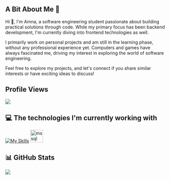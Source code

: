 <!--
**El-DriMa/El-DriMa** is a ✨ _special_ ✨ repository because its `README.md` (this file) appears on your GitHub profile.

Here are some ideas to get you started:

- 🔭 I’m currently working on ...
- 🌱 I’m currently learning ...
- 👯 I’m looking to collaborate on ...
- 🤔 I’m looking for help with ...
- 💬 Ask me about ...
- 📫 How to reach me: ...
- 😄 Pronouns: ...
- ⚡ Fun fact: ...
-->
<div align="left">

## A Bit About Me 🚀


<p>
Hi 💖, I'm Amna, a software engineering student passionate about building practical solutions through code. While my primary focus has been backend development, I'm currently diving into frontend technologies as well.

  I primarily work on personal projects and am still in the learning phase, without any professional experience yet. 
  Computers and games have always fascinated me, driving my interest in exploring the world of software engineering.
  
Feel free to explore my projects, and let's connect if you share similar interests or have exciting ideas to discuss!
</p>


## Profile Views

[![](https://visitcount.itsvg.in/api?id=El-DriMa&label=Profile%20Views%20This%20Week&color=10&icon=7&pretty=false)](https://visitcount.itsvg.in)

## 💻 The technologies I'm currently working with

[![My Skills](https://skillicons.dev/icons?i=cs,dotnet,visualstudio,html,css,js,vscode,angular,ts)](https://skillicons.dev)   <img src="https://www.svgrepo.com/show/303229/microsoft-sql-server-logo.svg" alt="mssql" width="40" height="40"/>

## 📊 GitHub Stats
![](https://github-readme-streak-stats.herokuapp.com/?user=El-DriMa&theme=dark&hide_border=false)<br/>


<!-- Proudly created with GPRM ( https://gprm.itsvg.in ) -->

